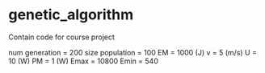 # genetic_algorithm
Contain code for course project

num generation = 200
size population = 100
EM = 1000 (J)
v = 5 (m/s)
U = 10 (W)
PM = 1 (W)
Emax = 10800
Emin = 540

